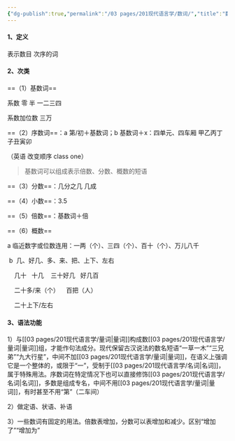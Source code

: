 ```yaml
---
{"dg-publish":true,"permalink":"/03 pages/201现代语言学/数词/","title":"数词","tags":["语言学"],"created":"2024-11-30T20:54:57.430+08:00","updated":"2025-03-02T15:13:55.534+08:00"}
---
```


#### 1、定义

表示数目 次序的词

#### 2、次类

==（1）基数词==

系数 零 半 一二三四

系数加位数 三万

==（2）序数词==：a 第/初＋基数词；b 基数词＋x：四单元、四车厢 甲乙丙丁 子丑寅卯

（英语 改变顺序 class one）

> 基数词可以组成表示倍数、分数、概数的短语

==（3）分数==：几分之几 几成

==（4）小数==：3.5

==（5）倍数==：基数词＋倍

==（6）概数==

a 临近数字或位数连用：一两（个）、三四（个）、百十（个）、万儿八千

 b  几、好几、多、来、把、上下、左右

    几十   十几    三十好几   好几百

    二十多/来（个）    百把（人）

    二十上下/左右

#### 3、语法功能

1）与[[03 pages/201现代语言学/量词\|量词]]构成数[[03 pages/201现代语言学/量词\|量词]]组，才能作句法成分。现代保留古汉说法的数名短语“一草一木”“三兄弟”“九大行星”，中间不加[[03 pages/201现代语言学/量词\|量词]]，在语义上强调它是一个整体的，或限于“一”，受制于[[03 pages/201现代语言学/名词\|名词]]，属于特殊用法。序数词在特定情况下也可以直接修饰[[03 pages/201现代语言学/名词\|名词]]，多数是组成专名，中间不用[[03 pages/201现代语言学/量词\|量词]]，有时甚至不用“第”（二车间）

2）做定语、状语、补语

3）一些数词有固定的用法。倍数表增加，分数可以表增加和减少。区别“增加了”“增加为”